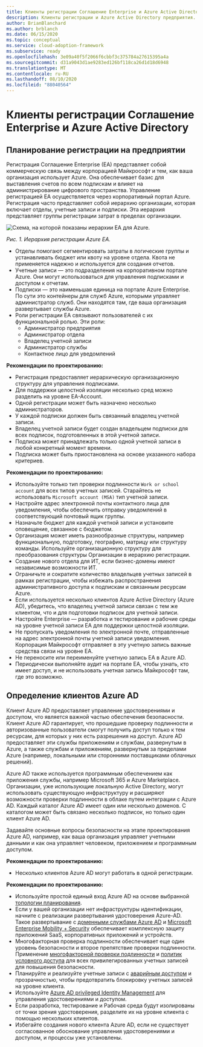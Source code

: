```yaml
---
title: Клиенты регистрации Соглашение Enterprise и Azure Active Directory
description: Клиенты регистрации и Azure Active Directory предприятия.
author: BrianBlanchard
ms.author: brblanch
ms.date: 06/15/2020
ms.topic: conceptual
ms.service: cloud-adoption-framework
ms.subservice: ready
ms.openlocfilehash: 3e09a40f5f2066f6cbbf3c375784a27615395a4a
ms.sourcegitcommit: d31a9043d1ae9283ed126bf118ca26d1d18d6948
ms.translationtype: MT
ms.contentlocale: ru-RU
ms.lasthandoff: 08/10/2020
ms.locfileid: "88040564"
---
```

# <a name="enterprise-agreement-enrollment-and-azure-active-directory-tenants"></a>Клиенты регистрации Соглашение Enterprise и Azure Active Directory

## <a name="plan-for-enterprise-enrollment"></a>Планирование регистрации на предприятии

Регистрация Соглашение Enterprise (EA) представляет собой коммерческую связь между корпорацией Майкрософт и тем, как ваша организация использует Azure. Она обеспечивает базис для выставления счетов по всем подпискам и влияет на администрирование цифрового пространства. Управление регистрацией EA осуществляется через корпоративный портал Azure. Регистрация часто представляет собой иерархию организации, которая включает отделы, учетные записи и подписки. Эта иерархия представляет группы регистрации затрат в пределах организации.

![Схема, на которой показаны иерархии EA для Azure.](./media/ea.png)

_Рис. 1. Иерархия регистрации Azure EA._

- Отделы помогают сегментировать затраты в логические группы и устанавливать бюджет или квоту на уровне отдела. Квота не применяется надежно и используется для создания отчетов.
- Учетные записи — это подразделения на корпоративном портале Azure. Они могут использоваться для управления подписками и доступом к отчетам.
- Подписки — это наименьшая единица на портале Azure Enterprise. По сути это контейнеры для служб Azure, которыми управляет администратор служб. Они находятся там, где ваша организация развертывает службы Azure.
- Роли регистрации EA связывают пользователей с их функциональной ролью. Эти роли:
  - Администратор предприятия
  - Администратор отдела
  - Владелец учетной записи
  - Администратор службы
  - Контактное лицо для уведомлений

**Рекомендации по проектированию:**

- Регистрация предоставляет иерархическую организационную структуру для управления подписками.
- Для поддержки целостной изоляции несколько сред можно разделить на уровне EA-Account.
- Одной регистрации может быть назначено несколько администраторов.
- У каждой подписки должен быть связанный владелец учетной записи.
- Владелец учетной записи будет создан владельцем подписки для всех подписок, подготовленных в этой учетной записи.
- Подписка может принадлежать только одной учетной записи в любой конкретный момент времени.
- Подписка может быть приостановлена на основе указанного набора критериев.

**Рекомендации по проектированию:**

- Используйте только тип проверки подлинности `Work or school account` для всех типов учетных записей. Старайтесь не использовать `Microsoft account (MSA)` тип учетной записи.
- Настройте адрес электронной почты контактного лица для уведомления, чтобы обеспечить отправку уведомлений в соответствующий почтовый ящик группы.
- Назначьте бюджет для каждой учетной записи и установите оповещение, связанное с бюджетом.
- Организация может иметь разнообразные структуры, например функциональную, подготовку, географию, матрицу или структуру команды. Используйте организационную структуру для преобразования структуры Организации в иерархию регистрации.
- Создание нового отдела для ИТ, если бизнес-домены имеют независимые возможности ИТ.
- Ограничьте и сократите количество владельцев учетных записей в рамках регистрации, чтобы избежать распространения административного доступа к подпискам и связанным ресурсам Azure.
- Если используется несколько клиентов Azure Active Directory (Azure AD), убедитесь, что владелец учетной записи связан с тем же клиентом, что и для подготовки подписок для учетной записи.
- Настройте Enterprise — разработка и тестирование и рабочие среды на уровне учетной записи EA для поддержки целостной изоляции.
- Не пропускать уведомления по электронной почте, отправленные на адрес электронной почты учетной записи уведомления. Корпорация Майкрософт отправляет в эту учетную запись важные средства связи на уровне EA.
- Не переносите или переименуйте учетную запись EA в Azure AD.
- Периодически выполняйте аудит на портале EA, чтобы узнать, кто имеет доступ, и не использовать учетная запись Майкрософт там, где это возможно.

## <a name="define-azure-ad-tenants"></a>Определение клиентов Azure AD

Клиент Azure AD предоставляет управление удостоверениями и доступом, что является важной частью обеспечения безопасности. Клиент Azure AD гарантирует, что прошедшие проверку подлинности и авторизованные пользователи смогут получить доступ только к тем ресурсам, для которых у них есть разрешения на доступ. Azure AD предоставляет эти службы приложениям и службам, развернутым в Azure, а также службам и приложениям, развернутым за пределами Azure (например, локальными или сторонними поставщиками облачных решений).

Azure AD также используется программным обеспечением как приложения службы, например Microsoft 365 и Azure Marketplace. Организации, уже использующие локальную Active Directory, могут использовать существующую инфраструктуру и расширяют возможности проверки подлинности в облаке путем интеграции с Azure AD. Каждый каталог Azure AD имеет один или несколько доменов. С каталогом может быть связано несколько подписок, но только один клиент Azure AD.

Задавайте основные вопросы безопасности на этапе проектирования Azure AD, например, как ваша организация управляет учетными данными и как она управляет человеком, приложением и программным доступом.

**Рекомендации по проектированию:**

- Несколько клиентов Azure AD могут работать в одной регистрации.

**Рекомендации по проектированию:**

- Используйте простой единый вход Azure AD на основе выбранной [топологии планирования](https://docs.microsoft.com/azure/active-directory/hybrid/plan-connect-topologies).
- Если у вашей организации нет инфраструктуры идентификации, начните с реализации развертывания удостоверения Azure-AD. Такое развертывание с [доменными службами Azure AD](https://docs.microsoft.com/azure/active-directory-domain-services) и [Microsoft Enterprise Mobility + Security](https://docs.microsoft.com/mem/intune/fundamentals/what-is-intune) обеспечивает комплексную защиту приложений SaaS, корпоративных приложений и устройств.
- Многофакторная проверка подлинности обеспечивает еще один уровень безопасности и второе препятствие проверки подлинности. Применение [многофакторной проверки подлинности](https://docs.microsoft.com/azure/active-directory/authentication/concept-mfa-howitworks) и [политик условного доступа](https://docs.microsoft.com/azure/active-directory/conditional-access/overview) для всех привилегированных учетных записей для повышения безопасности.
- Планируйте и реализуйте учетные записи с [аварийным доступом](https://docs.microsoft.com/azure/active-directory/users-groups-roles/directory-emergency-access) и прозрачностью, чтобы предотвратить блокировку учетных записей на уровне клиента.
- Используйте [Azure AD privileged Identity Management](https://docs.microsoft.com/azure/active-directory/privileged-identity-management/pim-configure) для управления удостоверениями и доступом.
- Если разработка, тестирование и Рабочая среда будут изолированы от точки зрения удостоверения, разделите их на уровне клиента с помощью нескольких клиентов.
- Избегайте создания нового клиента Azure AD, если не существует согласованное обоснование управления удостоверениями и доступом, и процессы уже установлены.
